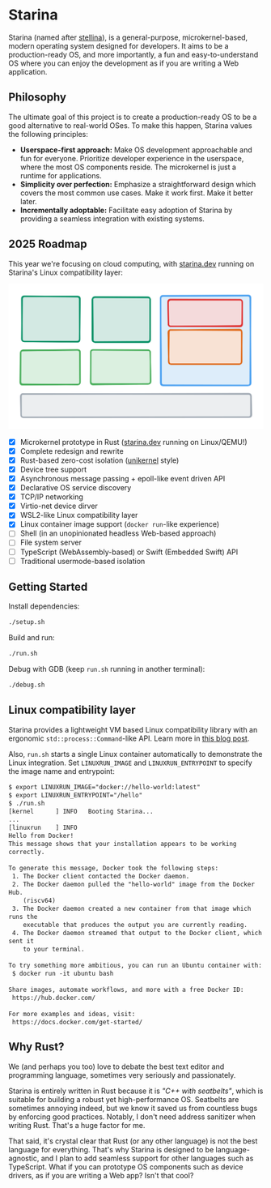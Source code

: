 # Starina

Starina (named after [stellina](https://en.wiktionary.org/wiki/stellina)), is a general-purpose, microkernel-based, modern operating system designed for developers. It aims to be a production-ready OS, and more importantly, a fun and easy-to-understand OS where you can enjoy the development as if you are writing a Web application.

## Philosophy

The ultimate goal of this project is to create a production-ready OS to be a good alternative to real-world OSes. To make this happen, Starina values the following principles:

- **Userspace-first approach:** Make OS development approachable and fun for everyone. Prioritize developer experience in the userspace, where the most OS components reside. The microkernel is just a runtime for applications.
- **Simplicity over perfection:** Emphasize a straightforward design which covers the most common use cases. Make it work first. Make it better later.
- **Incrementally adoptable:** Facilitate easy adoption of Starina by providing a seamless integration with existing systems.

## 2025 Roadmap

This year we're focusing on cloud computing, with [starina.dev](https://starina.dev) running on Starina's Linux compatibility layer:

![Architecture](./docs/architecture.svg)

- [x] Microkernel prototype in Rust ([starina.dev](https://starina.dev) running on Linux/QEMU!)
- [x] Complete redesign and rewrite
- [x] Rust-based zero-cost isolation ([unikernel](https://en.wikipedia.org/wiki/Unikernel) style)
- [x] Device tree support
- [x] Asynchronous message passing + epoll-like event driven API
- [x] Declarative OS service discovery
- [x] TCP/IP networking
- [x] Virtio-net device dirver
- [x] WSL2-like Linux compatibility layer
- [x] Linux container image support (`docker run`-like experience)
- [ ] Shell (in an unopinionated headless Web-based approach)
- [ ] File system server
- [ ] TypeScript (WebAssembly-based) or Swift (Embedded Swift) API
- [ ] Traditional usermode-based isolation

## Getting Started

Install dependencies:

```bash
./setup.sh
```

Build and run:

```bash
./run.sh
```

Debug with GDB (keep `run.sh` running in another terminal):

```bash
./debug.sh
```


## Linux compatibility layer

Starina provides a lightweight VM based Linux compatibility library with an ergonomic `std::process::Command`-like API. Learn more in [this blog post](https://seiya.me/blog/hypervisor-as-a-library).

Also, `run.sh` starts a single Linux container automatically to demonstrate the Linux integration. Set `LINUXRUN_IMAGE` and `LINUXRUN_ENTRYPOINT` to specify the image name and entrypoint:

```
$ export LINUXRUN_IMAGE="docker://hello-world:latest"
$ export LINUXRUN_ENTRYPOINT="/hello"
$ ./run.sh
[kernel      ] INFO   Booting Starina...
...
[linuxrun    ] INFO
Hello from Docker!
This message shows that your installation appears to be working correctly.

To generate this message, Docker took the following steps:
 1. The Docker client contacted the Docker daemon.
 2. The Docker daemon pulled the "hello-world" image from the Docker Hub.
    (riscv64)
 3. The Docker daemon created a new container from that image which runs the
    executable that produces the output you are currently reading.
 4. The Docker daemon streamed that output to the Docker client, which sent it
    to your terminal.

To try something more ambitious, you can run an Ubuntu container with:
 $ docker run -it ubuntu bash

Share images, automate workflows, and more with a free Docker ID:
 https://hub.docker.com/

For more examples and ideas, visit:
 https://docs.docker.com/get-started/
```

## Why Rust?

We (and perhaps you too) love to debate the best text editor and programming language, sometimes very seriously and passionately.

Starina is entirely written in Rust because it is *"C++ with seatbelts"*, which is suitable for building a robust yet high-performance OS. Seatbelts are sometimes annoying indeed, but we know it saved us from countless bugs by enforcing good practices. Notably, I don't need address sanitizer when writing Rust. That's a huge factor for me.

That said, it's crystal clear that Rust (or any other language) is not the best language for everything. That's why Starina is designed to be language-agnostic, and I plan to add seamless support for other languages such as TypeScript. What if you can prototype OS components such as device drivers, as if you are writing a Web app? Isn't that cool?
